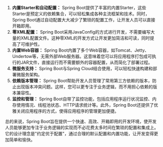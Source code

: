 1. **内置Starter和自动配置：** Spring Boot提供了丰富的内置Starter，这些Starter是预定义的依赖集合，可以轻松集成各种主流框架和技术。同时，Spring Boot通过自动配置大大减少了繁琐的配置工作，让开发人员可以直接开箱即用。
2. **零XML配置：** Spring Boot采用JavaConfig的方式进行开发，不需要编写大量的XML配置文件。这种零XML的开发方式让开发更加简洁和可读，同时提高了可维护性。
3. **内置Web容器：** Spring Boot内置了多个Web容器，如Tomcat、Jetty、Undertow等，无需外部Web服务器。这意味着您可以将应用程序打包成可执行的JAR文件，直接运行而不需要额外的容器配置，从而简化了部署过程。
4. **微服务支持：** Spring Boot与Spring Cloud结合使用，可以轻松快速构建和部署微服务架构。
5. **依赖版本管理：** Spring Boot帮助开发人员管理了常用第三方依赖的版本，防止出现版本冲突问题。这样，您可以更专注于业务逻辑，而不用担心依赖的版本兼容性。
6. **监控和管理：** Spring Boot自带了监控功能，包括应用程序运行状况监控、内存使用情况、线程池状态、HTTP请求统计等。此外，Spring Boot还提供了优雅关闭应用程序的方式，使得应用程序的管理更加便捷。

总的来说，Spring Boot旨在提供一个快速、高效、开箱即用的开发环境，使开发人员能够更加专注于业务逻辑的实现而不必花费太多时间在繁琐的配置和集成上。它的设计理念是"约定优于配置"，通过合理的默认配置和内置功能，让开发变得更加简单和愉快。
